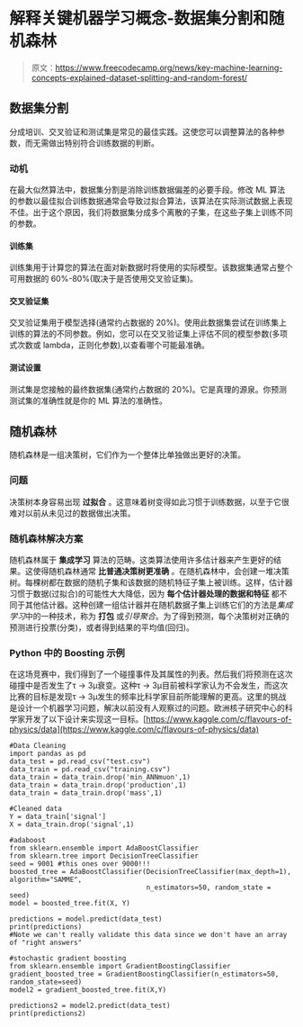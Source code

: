 # 解释关键机器学习概念-数据集分割和随机森林

> 原文：<https://www.freecodecamp.org/news/key-machine-learning-concepts-explained-dataset-splitting-and-random-forest/>

## **数据集分割**

分成培训、交叉验证和测试集是常见的最佳实践。这使您可以调整算法的各种参数，而无需做出特别符合训练数据的判断。

### **动机**

在最大似然算法中，数据集分割是消除训练数据偏差的必要手段。修改 ML 算法的参数以最佳拟合训练数据通常会导致过拟合算法，该算法在实际测试数据上表现不佳。出于这个原因，我们将数据集分成多个离散的子集，在这些子集上训练不同的参数。

#### **训练集**

训练集用于计算您的算法在面对新数据时将使用的实际模型。该数据集通常占整个可用数据的 60%-80%(取决于是否使用交叉验证集)。

#### **交叉验证集**

交叉验证集用于模型选择(通常约占数据的 20%)。使用此数据集尝试在训练集上训练的算法的不同参数。例如，您可以在交叉验证集上评估不同的模型参数(多项式次数或 lambda，正则化参数),以查看哪个可能最准确。

#### **测试设置**

测试集是您接触的最终数据集(通常约占数据的 20%)。它是真理的源泉。你预测测试集的准确性就是你的 ML 算法的准确性。

## 随机森林

随机森林是一组决策树，它们作为一个整体比单独做出更好的决策。

### **问题**

决策树本身容易出现 ****过拟合**** 。这意味着树变得如此习惯于训练数据，以至于它很难对以前从未见过的数据做出决策。

### **随机森林解决方案**

随机森林属于 ****集成学习**** 算法的范畴。这类算法使用许多估计器来产生更好的结果。这使得随机森林通常 ****比普通决策树更准确**** 。在随机森林中，会创建一堆决策树。每棵树都在数据的随机子集和该数据的随机特征子集上被训练。这样，估计器习惯于数据(过拟合)的可能性大大降低，因为 ****每个估计器处理的数据和特征**** 都不同于其他估计器。这种创建一组估计器并在随机数据子集上训练它们的方法是*集成学习*中的一种技术，称为 ****打包**** 或*引导聚合*。为了得到预测，每个决策树对正确的预测进行投票(分类)，或者得到结果的平均值(回归)。

### **Python 中的 Boosting 示例**

在这场竞赛中，我们得到了一个碰撞事件及其属性的列表。然后我们将预测在这次碰撞中是否发生了τ → 3μ衰变。这种τ → 3μ目前被科学家认为不会发生，而这次比赛的目标是发现τ → 3μ发生的频率比科学家目前所能理解的更高。这里的挑战是设计一个机器学习问题，解决以前没有人观察过的问题。欧洲核子研究中心的科学家开发了以下设计来实现这一目标。[https://www.kaggle.com/c/flavours-of-physics/data](https://www.kaggle.com/c/flavours-of-physics/data)

```
#Data Cleaning
import pandas as pd
data_test = pd.read_csv("test.csv")
data_train = pd.read_csv("training.csv")
data_train = data_train.drop('min_ANNmuon',1)
data_train = data_train.drop('production',1)
data_train = data_train.drop('mass',1)

#Cleaned data
Y = data_train['signal']
X = data_train.drop('signal',1)

#adaboost
from sklearn.ensemble import AdaBoostClassifier
from sklearn.tree import DecisionTreeClassifier
seed = 9001 #this ones over 9000!!!
boosted_tree = AdaBoostClassifier(DecisionTreeClassifier(max_depth=1), algorithm="SAMME", 
                                  n_estimators=50, random_state = seed)
model = boosted_tree.fit(X, Y)

predictions = model.predict(data_test)
print(predictions)
#Note we can't really validate this data since we don't have an array of "right answers"

#stochastic gradient boosting
from sklearn.ensemble import GradientBoostingClassifier
gradient_boosted_tree = GradientBoostingClassifier(n_estimators=50, random_state=seed)
model2 = gradient_boosted_tree.fit(X,Y)

predictions2 = model2.predict(data_test)
print(predictions2)
```
